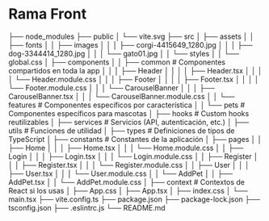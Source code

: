 ﻿# Rama Front

├── node_modules
├── public
│   └── vite.svg
├── src
│   ├── assets
│   │   ├── fonts
│   │   ├── images
│   │   │   ├── corgi-4415649_1280.jpg
│   │   │   ├── dog-3344414_1280.jpg
│   │   │   └── gato01.jpg
│   │   └── styles
│   │       └── global.css
│   ├── components
│   │   ├── common         # Componentes compartidos en toda la app
│   │   │   ├── Header
│   │   │   │   ├── Header.tsx
│   │   │   │   └── Header.module.css
│   │   │   ├── Footer
│   │   │   │   ├── Footer.tsx
│   │   │   │   └── Footer.module.css
│   │   │   └── CarouselBanner
│   │   │       ├── CarouselBanner.tsx
│   │   │       └── CarouselBanner.module.css
│   │   └── features      # Componentes específicos por característica
│   │       └── pets      # Componentes específicos para mascotas
│   ├── hooks             # Custom hooks reutilizables
│   ├── services          # Servicios (API, autenticación, etc.)
│   ├── utils             # Funciones de utilidad
│   ├── types             # Definiciones de tipos de TypeScript
│   ├── constants         # Constantes de la aplicación
│   ├── pages
│   │   ├── Home
│   │   │   ├── Home.tsx
│   │   │   └── Home.module.css
│   │   ├── Login
│   │   │   ├── Login.tsx
│   │   │   └── Login.module.css
│   │   ├── Register
│   │   │   ├── Register.tsx
│   │   │   └── Register.module.css
│   │   ├── User
│   │   │   ├── User.tsx
│   │   │   └── User.module.css
│   │   └── AddPet
│   │       ├── AddPet.tsx
│   │       └── AddPet.module.css
│   ├── context           # Contextos de React si los usas
│   ├── App.css
│   ├── App.tsx
│   ├── index.css
│   └── main.tsx
├── vite.config.ts
├── package.json
├── package-lock.json
├── tsconfig.json
├── .eslintrc.js
└── README.md